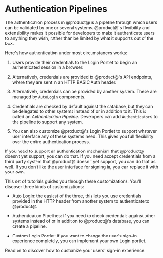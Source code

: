 # Authentication Pipelines 

The authentication process in @product@ is a pipeline through which users can be
validated by one or several systems. @product@'s flexibility and extensibility
makes it possible for developers to make it authenticate users to anything they
wish, rather than be limited by what it supports out of the box. 

Here's how authentication under most circumstances works: 

1.  Users provide their credentials to the Login Portlet to begin an
    authenticated session in a browser. 

2.  Alternatively, credentials are provided to @product@'s API endpoints, where
    they are sent in an HTTP BASIC Auth header. 

3.  Alternatively, credentials can be provided by another system. These are
    managed by `AutoLogin` components. 

4.  Credentials are checked by default against the database, but they can be
    delegated to other systems instead of or in addition to it. This is called
    an *Authentication Pipeline*. Developers can add `Authenticator`s to the
    pipeline to support any system. 

5.  You can also customize @product@'s Login Portlet to support whatever user
    interface any of these systems need. This gives you full flexibility over
    the entire authentication process. 

If you need to support an authentication mechanism that @product@ doesn't yet
support, you can do that. If you need accept credentials from a third party
system that @product@ doesn't yet support, you can do that as well. If you don't
like the user interface for signing in, you can replace it with your own. 

This set of tutorials guides you through these customizations. You'll discover
three kinds of customizations: 

- Auto Login: the easiest of the three, this lets you use credentials provided
    in the HTTP header from another system to authenticate to @product@. 

- Authentication Pipelines: if you need to check credentials against other
    systems instead of or in addition to @product@'s database, you can create a
    pipeline. 

- Custom Login Portlet: if you want to change the user's sign-in experience
    completely, you can implement your own Login portlet. 

Read on to discover how to customize your users' sign-in experience. 

